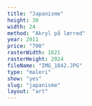 ```yaml
---
title: "Japanisme"
height: 30
width: 24
method: "Akryl på lærred"
year: 2011
price: "700"
rasterWidth: 1621
rasterHeight: 2024
fileName: "IMG_1842.JPG"
type: "maleri"
show: "yes"
slug: "japanisme"
layout: "art"
---
```

